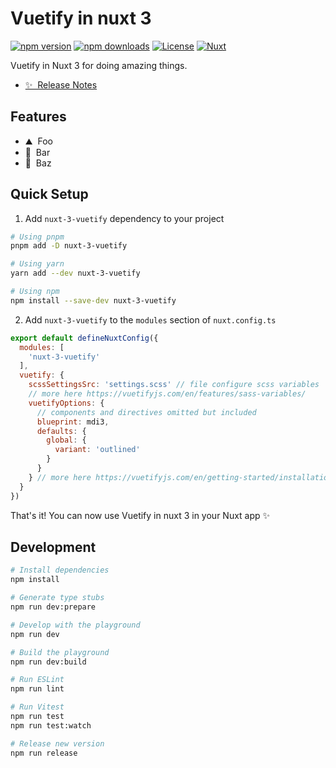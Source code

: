 <!--
Get your module up and running quickly.

Find and replace all on all files (CMD+SHIFT+F):
- Name: Vuetify in nuxt 3
- Package name: nuxt-3-vuetify
- Description: My new Nuxt module
-->

# Vuetify in nuxt 3

[![npm version][npm-version-src]][npm-version-href]
[![npm downloads][npm-downloads-src]][npm-downloads-href]
[![License][license-src]][license-href]
[![Nuxt][nuxt-src]][nuxt-href]

Vuetify in Nuxt 3 for doing amazing things.

- [✨ &nbsp;Release Notes](/CHANGELOG.md)
<!-- - [🏀 Online playground](https://stackblitz.com/github/your-org/nuxt-3-vuetify?file=playground%2Fapp.vue) -->
<!-- - [📖 &nbsp;Documentation](https://example.com) -->

## Features

<!-- Highlight some of the features your module provide here -->
- ⛰ &nbsp;Foo
- 🚠 &nbsp;Bar
- 🌲 &nbsp;Baz

## Quick Setup

1. Add `nuxt-3-vuetify` dependency to your project

```bash
# Using pnpm
pnpm add -D nuxt-3-vuetify

# Using yarn
yarn add --dev nuxt-3-vuetify

# Using npm
npm install --save-dev nuxt-3-vuetify
```

2. Add `nuxt-3-vuetify` to the `modules` section of `nuxt.config.ts`

```js
export default defineNuxtConfig({
  modules: [
    'nuxt-3-vuetify'
  ],
  vuetify: {
    scssSettingsSrc: 'settings.scss' // file configure scss variables 
    // more here https://vuetifyjs.com/en/features/sass-variables/
    vuetifyOptions: {
      // components and directives omitted but included
      blueprint: mdi3,
      defaults: {
        global: {
          variant: 'outlined'
        }
      }
    } // more here https://vuetifyjs.com/en/getting-started/installation/
  }
})
```

That's it! You can now use Vuetify in nuxt 3 in your Nuxt app ✨

## Development

```bash
# Install dependencies
npm install

# Generate type stubs
npm run dev:prepare

# Develop with the playground
npm run dev

# Build the playground
npm run dev:build

# Run ESLint
npm run lint

# Run Vitest
npm run test
npm run test:watch

# Release new version
npm run release
```

<!-- Badges -->
[npm-version-src]: https://img.shields.io/npm/v/nuxt-3-vuetify/latest.svg?style=flat&colorA=18181B&colorB=28CF8D
[npm-version-href]: https://npmjs.com/package/nuxt-3-vuetify

[npm-downloads-src]: https://img.shields.io/npm/dm/nuxt-3-vuetify.svg?style=flat&colorA=18181B&colorB=28CF8D
[npm-downloads-href]: https://npmjs.com/package/nuxt-3-vuetify

[license-src]: https://img.shields.io/npm/l/nuxt-3-vuetify.svg?style=flat&colorA=18181B&colorB=28CF8D
[license-href]: https://npmjs.com/package/nuxt-3-vuetify

[nuxt-src]: https://img.shields.io/badge/Nuxt-18181B?logo=nuxt.js
[nuxt-href]: https://nuxt.com
